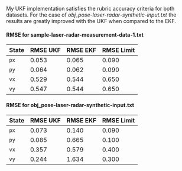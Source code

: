 My UKF implementation satisfies the rubric accuracy criteria for both datasets.  For the case of *obj_pose-laser-radar-synthetic-input.txt* the results are greatly improved with the UKF when compared to the EKF.

#### RMSE for sample-laser-radar-measurement-data-1.txt ####
|State |RMSE UKF |RMSE EKF |RMSE Limit                     
|:-----|:--------|:--------|:---------
|`px` |0.053 |0.065 |0.090 
|`py` |0.064 |0.062 |0.090 
|`vx` |0.529 |0.544 |0.650 
|`vy` |0.547 |0.544 |0.650 

#### RMSE for obj_pose-laser-radar-synthetic-input.txt ####
|State |RMSE UKF |RMSE EKF |RMSE Limit                     
|:-----|:--------|:--------|:---------
|`px` |0.073 |0.140 |0.090 
|`py` |0.085 |0.665 |0.100 
|`vx` |0.357 |0.579 |0.400 
|`vy` |0.244 |1.634 |0.300 
